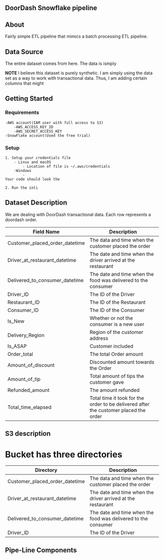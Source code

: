 ## DoorDash Snowflake pipeline


## About 

Fairly simple ETL pipeline that mimics a batch processing ETL pipeline. 



## Data Source


The entire dataset comes from <a ahref = "">here.</a> The data is ismply

<b>NOTE</b> I believe this dataset is purely synthetic. I am simply using the data set as a way to work with transactional data. Thus, I am adding certain columns that might 



## Getting Started




### Requirements
    -AWS account(IAM user with full access to S3)
        -AWS_ACCESS_KEY_ID
        -AWS_SECRET_ACCESS_KEY
    -SnowFlake account(Used the free trial)
### Setup
    
    1. Setup your credentials file
        - Linux and macOS	
            - Location of file is ~/.aws/credentials
        -Windows
            -
    Your code should look the 

    2. Run the inti



















    






## Dataset Description

We are dealing with DoorDash transactional data. Each row represents a doordash order.




| Field Name      | Description |
| ----------- | ----------- |
| Customer_placed_order_datetime      | The data and time when the customer placed the order |
| Driver_at_restaurant_datetime  | The date and time when the driver arrived at the restaurant|
| Delivered_to_consumer_datetime   | The date and time when the food was delivered to the consumer    |
| Driver_ID   | The ID of the Driver      |
| Restaurant_ID  | The ID of the Restaurant      |
| Consumer_ID  | The ID of the Consumer    |
| Is_New  |  Whether or not the consumer is a new user |
| Delivery_Region  | Region of the customer address |
| Is_ASAP | Customer included|
| Order_total | The total Order amount  |
| Amount_of_discount | Discounted amount towards the Order | 
| Amount_of_tip| Total amount of tips the customer gave|
| Refunded_amount | The amount refunded  | 
| Total_time_elapsed | Total time it took for the order to be delivered after the customer placed the order | 



## S3 description

# Bucket has three directories
| Directory    | Description |
| ----------- | ----------- |
| Customer_placed_order_datetime      | The data and time when the customer placed the order |
| Driver_at_restaurant_datetime  | The date and time when the driver arrived at the restaurant|
| Delivered_to_consumer_datetime   | The date and time when the food was delivered to the consumer    |
| Driver_ID   | The ID of the Driver      |




## Pipe-Line Components



